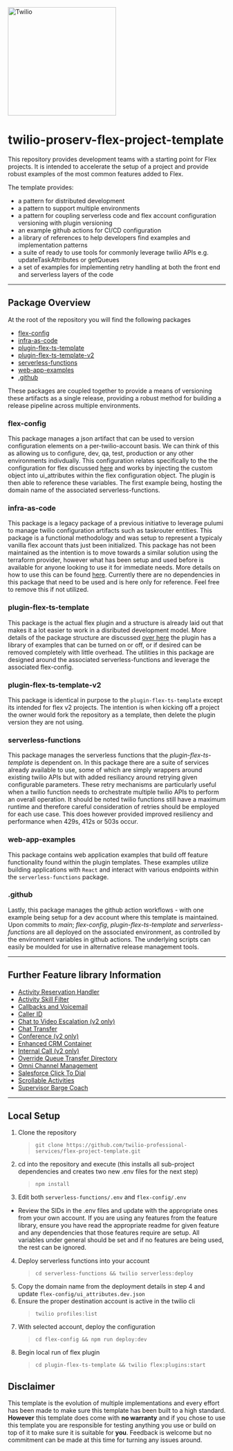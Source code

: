 <a  href="https://www.twilio.com">
<img  src="https://static0.twilio.com/marketing/bundles/marketing/img/logos/wordmark-red.svg"  alt="Twilio"  width="250"  />
</a>

# twilio-proserv-flex-project-template
This repository provides development teams with a starting point for Flex projects. It is intended to accelerate the setup of a project and provide robust examples of the most common features added to Flex.

The template provides:

- a pattern for distributed development
- a pattern to support multiple environments
- a pattern for coupling serverless code and flex account configuration versioning with plugin versioning
- an example github actions for CI/CD configuration
- a library of references to help developers find examples and implementation patterns
- a suite of ready to use tools for commonly leverage twilio APIs e.g. updateTaskAttributes or getQueues
- a set of examples for implementing retry handling at both the front end and serverless layers of the code

---

## Package Overview

At the root of the repository you will find the following packages

- [flex-config](#flex-config)
- [infra-as-code](#infra-as-code)
- [plugin-flex-ts-template](#plugin-flex-ts-template)
- [plugin-flex-ts-template-v2](#plugin-flex-ts-template-v2)
- [serverless-functions](#serverless-functions)
- [web-app-examples](#web-app-examples)
- [.github](#github)

These packages are coupled together to provide a means of versioning these artifacts as a single release, providing a robust method for building a release pipeline across multiple environments.

### **flex-config**

This package manages a json artifact that can be used to version configuration elements on a per-twilio-account basis. We can think of this as allowing us to configure, dev, qa, test, production or any other environments indivdually. This configuration relates specifically to the the configuration for flex discussed [here](https://www.twilio.com/docs/flex/developer/ui/configuration) and works by injecting the custom object into ui_attributes within the flex configuration object. The plugin is then able to reference these variables. The first example being, hosting the domain name of the associated serverless-functions.

### **infra-as-code**

This package is a legacy package of a previous initiative to leverage pulumi to manage twilio configuration artifacts such as taskrouter entities. This package is a functional methodology and was setup to represent a typicaly vanilla flex account thats just been initialized. This package has not been maintained as the intention is to move towards a similar solution using the terraform provider, however what has been setup and used before is available for anyone looking to use it for immediate needs. More details on how to use this can be found [here](https://www.twilio.com/blog/intro-to-infrastructure-as-code-with-twilio-part-1). Currently there are no dependencies in this package that need to be used and is here only for reference. Feel free to remove this if not utilized.

### **plugin-flex-ts-template**

This package is the actual flex plugin and a structure is already laid out that makes it a lot easier to work in a disributed development model. More details of the package structure are discussed [over here](plugin-flex-ts-template/README.md) the plugin has a library of examples that can be turned on or off, or if desired can be removed completely with little overhead. The utilities in this package are designed around the associated serverless-functions and leverage the associated flex-config.

### **plugin-flex-ts-template-v2**

This package is identical in purpose to the `plugin-flex-ts-template` except its intended for flex v2 projects. The intention is when kicking off a project the owner would fork the repository as a template, then delete the plugin version they are not using.

### **serverless-functions**

This package manages the serverless functions that the _plugin-flex-ts-template_ is dependent on. In this package there are a suite of services already available to use, some of which are simply wrappers around existing twilio APIs but with added resiliancy around retrying given configurable parameters. These retry mechanisms are particularly useful when a twilio function needs to orchestrate multiple twilio APIs to perform an overall operation. It should be noted twilio functions still have a maximum runtime and therefore careful consideration of retries should be employed for each use case. This does however provided improved resiliency and performance when 429s, 412s or 503s occur.

### **web-app-examples**

This package contains web application examples that build off feature functionality found within the plugin templates. These examples utilize building applications with `React` and interact with various endpoints within the `serverless-functions` package.

### **.github**

Lastly, this package manages the github action workflows - with one example being setup for a dev account where this template is maintained. Upon commits to _main_; _flex-config_, _plugin-flex-ts-template_ and _serverless-functions_ are all deployed on the associated environment, as controlled by the environment variables in github actions. The underlying scripts can easily be moulded for use in alternative release management tools.

---

## Further Feature library Information

- [Activity Reservation Handler](plugin-flex-ts-template-v2/src/feature-library/activity-reservation-handler/README.md)
- [Activity Skill Filter](plugin-flex-ts-template/src/feature-library/activity-skill-filter/README.md)
- [Callbacks and Voicemail](plugin-flex-ts-template-v2/src/feature-library/callback-and-voicemail/README.md)
- [Caller ID](plugin-flex-ts-template-v2/src/feature-library/caller-id/README.md)
- [Chat to Video Escalation (v2 only)](plugin-flex-ts-template-v2/src/feature-library/chat-to-video-escalation/README.md)
- [Chat Transfer](plugin-flex-ts-template/src/feature-library/chat-transfer/README.md)
- [Conference (v2 only)](plugin-flex-ts-template-v2/src/feature-library/conference/README.md)
- [Enhanced CRM Container](plugin-flex-ts-template-v2/src/feature-library/enhanced-crm-container/README.md)
- [Internal Call (v2 only)](plugin-flex-ts-template-v2/src/feature-library/internal-call/README.md)
- [Override Queue Transfer Directory](plugin-flex-ts-template/src/feature-library/override-queue-transfer-directory/README.md)
- [Omni Channel Management](plugin-flex-ts-template-v2/src/feature-library/omni-channel-capacity-management/README.md)
- [Salesforce Click To Dial](plugin-flex-ts-template/src/feature-library/salesforce-click-to-dial/README.md)
- [Scrollable Activities](plugin-flex-ts-template-v2/src/feature-library/scrollable-activities/README.md)
- [Supervisor Barge Coach](plugin-flex-ts-template-v2/src/feature-library/supervisor-barge-coach/README.md)

---

## Local Setup

1. Clone the repository
   > `git clone https://github.com/twilio-professional-services/flex-project-template.git`
2. cd into the repository and execute (this installs all sub-project dependencies and creates two new .env files for the next step)
   > `npm install`
3. Edit both `serverless-functions/.env` and `flex-config/.env`

- Review the SIDs in the .env files and update with the appropriate ones from your own account. If you are using any features from the feature library, ensure you have read the appropriate readme for given feature and any dependencies that those features require are setup. All variables under general should be set and if no features are being used, the rest can be ignored.

4. Deploy serverless functions into your account
   > `cd serverless-functions && twilio serverless:deploy`
5. Copy the domain name from the deployment details in step 4 and update `flex-config/ui_attributes.dev.json`
6. Ensure the proper destination account is active in the twilio cli
   > `twilio profiles:list`
7. With selected account, deploy the configuration
   > `cd flex-config && npm run deploy:dev`
8. Begin local run of flex plugin
   > `cd plugin-flex-ts-template && twilio flex:plugins:start`

## Disclaimer

This template is the evolution of multiple implementations and every effort has been made to make sure this template has been built to a high standard. **However** this template does come with **no warranty** and if you chose to use this template you are responsible for testing anything you use or build on top of it to make sure it is suitable for **you**. Feedback is welcome but no commitment can be made at this time for turning any issues around.
